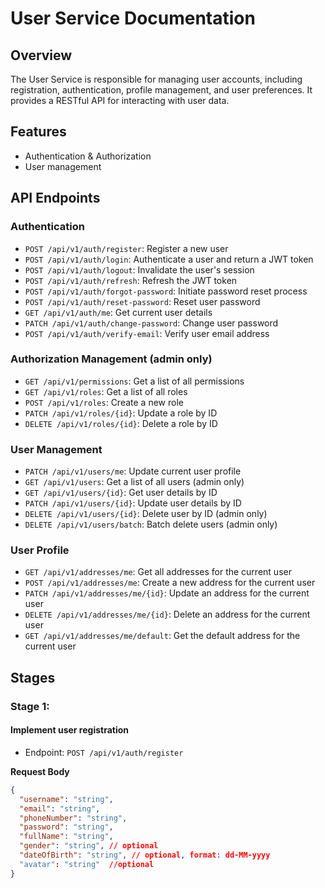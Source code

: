 # User Service Documentation

## Overview
The User Service is responsible for managing user accounts, including registration, authentication, profile management, and user preferences. It provides a RESTful API for interacting with user data.
## Features
- Authentication & Authorization
- User management


## API Endpoints
### Authentication
- `POST /api/v1/auth/register`: Register a new user
- `POST /api/v1/auth/login`: Authenticate a user and return a JWT token
- `POST /api/v1/auth/logout`: Invalidate the user's session
- `POST /api/v1/auth/refresh`: Refresh the JWT token
- `POST /api/v1/auth/forgot-password`: Initiate password reset process
- `POST /api/v1/auth/reset-password`: Reset user password
- `GET /api/v1/auth/me`: Get current user details
- `PATCH /api/v1/auth/change-password`: Change user password
- `POST /api/v1/auth/verify-email`: Verify user email address

### Authorization Management (admin only)
- `GET /api/v1/permissions`: Get a list of all permissions
- `GET /api/v1/roles`: Get a list of all roles
- `POST /api/v1/roles`: Create a new role
- `PATCH /api/v1/roles/{id}`: Update a role by ID
- `DELETE /api/v1/roles/{id}`: Delete a role by ID

### User Management
- `PATCH /api/v1/users/me`: Update current user profile
- `GET /api/v1/users`: Get a list of all users (admin only)
- `GET /api/v1/users/{id}`: Get user details by ID
- `PATCH /api/v1/users/{id}`: Update user details by ID
- `DELETE /api/v1/users/{id}`: Delete user by ID (admin only)
- `DELETE /api/v1/users/batch`: Batch delete users (admin only)

### User Profile
- `GET /api/v1/addresses/me`: Get all addresses for the current user
- `POST /api/v1/addresses/me`: Create a new address for the current user
- `PATCH /api/v1/addresses/me/{id}`: Update an address for the current user
- `DELETE /api/v1/addresses/me/{id}`: Delete an address for the current user
- `GET /api/v1/addresses/me/default`: Get the default address for the current user


## Stages
### Stage 1:
#### Implement user registration
- Endpoint: `POST /api/v1/auth/register`

**Request Body** 
```json
{
  "username": "string",
  "email": "string",
  "phoneNumber": "string",
  "password": "string",
  "fullName": "string",
  "gender": "string", // optional
  "dateOfBirth": "string", // optional, format: dd-MM-yyyy
  "avatar": "string"  //optional
}
```